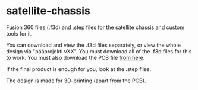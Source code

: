 # satellite-chassis
Fusion 360 files (.f3d) and .step files for the satellite chassis and custom tools for it.

You can download and view the .f3d files separately, or view the whole design via "pääprojekti vXX". You must download all of the .f3d files for this to work. You must also download the PCB file [from here](https://www.cansat.fi/assets/files/cansat-97dd24a7e809746772f94e56cb13d5b6.step).

If the final product is enough for you, look at the .step files.

The design is made for 3D-printing (apart from the PCB).

